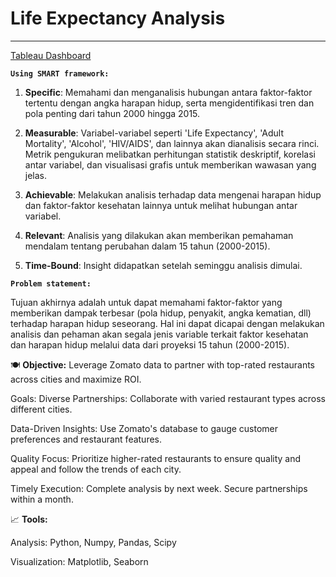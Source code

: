 # Life Expectancy Analysis
---

[Tableau Dashboard](https://public.tableau.com/views/AngkaHarapanHidupInternasional/Dashboard1?:language=en-US&publish=yes&:display_count=n&:origin=viz_share_link)

**`Using SMART framework:`**

1. **Specific**: Memahami dan menganalisis hubungan antara faktor-faktor tertentu dengan angka harapan hidup, serta mengidentifikasi tren dan pola penting dari tahun 2000 hingga 2015.

2. **Measurable**:  Variabel-variabel seperti 'Life Expectancy', 'Adult Mortality', 'Alcohol', 'HIV/AIDS', dan lainnya akan dianalisis secara rinci. Metrik pengukuran melibatkan perhitungan statistik deskriptif, korelasi antar variabel, dan visualisasi grafis untuk memberikan wawasan yang jelas.

3. **Achievable**: Melakukan analisis terhadap data mengenai harapan hidup dan faktor-faktor kesehatan lainnya untuk melihat hubungan antar variabel.

4. **Relevant**:  Analisis yang dilakukan akan memberikan pemahaman mendalam tentang perubahan dalam 15 tahun (2000-2015).

5. **Time-Bound**: Insight didapatkan setelah seminggu analisis dimulai.

**`Problem statement:`**

Tujuan akhirnya adalah untuk dapat memahami faktor-faktor yang memberikan dampak terbesar (pola hidup, penyakit, angka kematian, dll) terhadap harapan hidup seseorang. Hal ini dapat dicapai dengan melakukan analisis dan pehaman akan segala jenis variable terkait faktor kesehatan dan harapan hidup melalui data dari proyeksi 15 tahun (2000-2015).

🍽️ **Objective:** Leverage Zomato data to partner with top-rated restaurants across cities and maximize ROI.

Goals: Diverse Partnerships: Collaborate with varied restaurant types across different cities.

Data-Driven Insights: Use Zomato's database to gauge customer preferences and restaurant features.

Quality Focus: Prioritize higher-rated restaurants to ensure quality and appeal and follow the trends of each city.

Timely Execution: Complete analysis by next week. Secure partnerships within a month.

📈 **Tools:**

Analysis: Python, Numpy, Pandas, Scipy

Visualization: Matplotlib, Seaborn
